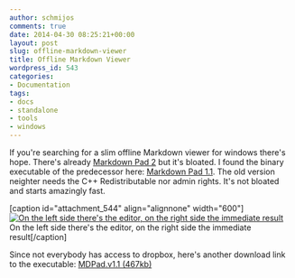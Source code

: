 ```yaml
---
author: schmijos
comments: true
date: 2014-04-30 08:25:21+00:00
layout: post
slug: offline-markdown-viewer
title: Offline Markdown Viewer
wordpress_id: 543
categories:
- Documentation
tags:
- docs
- standalone
- tools
- windows
---
```


If you're searching for a slim offline Markdown viewer for windows there's hope. There's already [Markdown Pad 2](http://markdownpad.com/) but it's bloated. I found the binary executable of the predecessor here: [Markdown Pad 1.1](http://apps.codigobit.info/2012/06/markdown-pad-markdown-textfile-editor.html). The old version neighter needs the C++ Redistributable nor admin rights. It's not bloated and starts amazingly fast.

[caption id="attachment_544" align="alignnone" width="600"][![On the left side there's the editor, on the right side the immediate result](http://www.miraculum.ch/wp-content/uploads/mdpad-v1.1-600x412.jpg)](http://www.miraculum.ch/wp-content/uploads/mdpad-v1.1.jpg) On the left side there's the editor, on the right side the immediate result[/caption]

Since not everybody has access to dropbox, here's another download link to the executable: [MDPad.v1.1 (467kb)](http://www.miraculum.ch/wp-content/uploads/MDPad.v1.1.zip)
